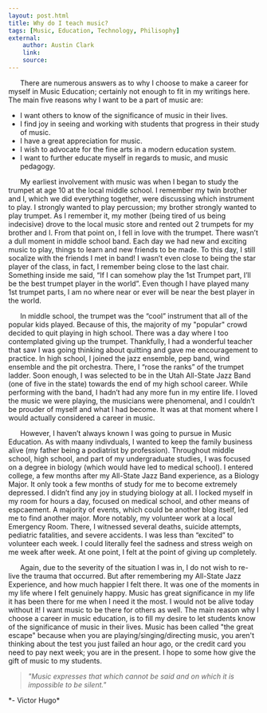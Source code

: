 ```yaml
---
layout: post.html
title: Why do I teach music? 
tags: [Music, Education, Technology, Philisophy]
external: 
    author: Austin Clark
    link:
    source: 
---
```



&nbsp;&nbsp;&nbsp;&nbsp;&nbsp;&nbsp;There are numerous answers as to why I choose to make a career for myself  in Music Education; certainly not enough to fit in my writings here.  The main five reasons why I want to be a part of music are:

- I want others to know of the significance of music in their lives. 
- I find joy in seeing and working with students that progress in their study of music. 
- I have a great appreciation for music.
- I wish to advocate for the fine arts in a modern education system.
- I want to further educate myself in regards to music, and music pedagogy.

&nbsp;&nbsp;&nbsp;&nbsp;&nbsp;&nbsp;My earliest involvement with music was when I began to study the trumpet at age 10 at the local middle school.  I remember my twin brother and I, which we did everything together, were discussing which instrument to play.  I strongly wanted to play percussion; my brother strongly wanted to play trumpet.  As I remember it, my mother (being tired of us being indecisive) drove to the local music store and rented out 2 trumpets for my brother and I.  From that point on, I fell in love with the trumpet.  There wasn’t a dull moment in middle school band.  Each day we had new and exciting music to play, things to learn and new friends to be made. To this day, I still socalize with the friends I met in band!  I wasn’t even close to being the star player of the class, in fact, I remember being close to the last chair. Something inside me said, “If I can somehow play the 1st Trumpet part, I’ll be the best trumpet player in the world”. Even though I have played many 1st trumpet parts, I am no where near or ever will be near the best player in the world.

&nbsp;&nbsp;&nbsp;&nbsp;&nbsp;&nbsp;In middle school, the trumpet was the “cool” instrument that all of the popular kids played.  Because of this, the majority of my "popular" crowd decided to quit playing in high school.  There was a day where I too contemplated giving up the trumpet.  Thankfully, I had a wonderful teacher that saw I was going thinking about quitting and gave me encouragement to practice.  In high school, I joined the jazz ensemble, pep band, wind ensemble and the pit orchestra.  There, I “rose the ranks” of the trumpet ladder.  Soon enough, I was selected to be in the Utah All-State Jazz Band (one of five in the state) towards the end of my high school career.  While performing with the band, I hadn’t had any more fun in my entire life.  I loved the music we were playing, the musicians were phenomenal, and I couldn’t be prouder of myself and what I had become.  It was at that moment where I would actually considered a 
career in music. 


&nbsp;&nbsp;&nbsp;&nbsp;&nbsp;&nbsp;However, I haven’t always known I was going to pursue in Music Education.   As with maany indivduals, I wanted to keep the family business alive (my father being a podiatrist by profession). Throughout middle school, high school, and part of my undergraduate studies, I was focused on a degree in biology (which would have led to medical school).  I entered college, a few months after my All-State Jazz Band experience, as a Biology Major.  It only took a few months of study for me to become extremely depressed.  I didn’t find any joy in studying biology at all.  I locked myself in my room for hours a day, focused on medical school, and other means of espcaement.  A majority of events, which could be another blog itself, led me to find another major.  More notably, my volunteer work at a local Emergency Room.  There, I witnessed several deaths, suicide attempts, pediatric fatalities, and severe accidents.  I was less than “excited” to volunteer each week.  I could literally feel the sadness and stress weigh on me week after week.  At one point, I felt at the point of giving up completely.

&nbsp;&nbsp;&nbsp;&nbsp;&nbsp;&nbsp;Again, due to the severity of the situation I was in, I do not wish to re-live the trauma that occurred. But after remembering my All-State Jazz Experience, and how much happier I felt there.  It was one of the moments in my life where I felt genuinely happy. Music has great significance in my life it has been there for me when I need it the most.  I would not be alive today without it!  I want music to be there for others as well.   The main reason why I choose a career in music education, is to fill my desire to let students know of the significance of music in their lives. Music has been called "the great escape" because when you are playing/singing/directing music, you aren't thinking about the test you just failed an hour ago, or the credit card you need to pay next week; you are in the present.   I hope to some how give the gift of music to my students. 

> *"Music expresses that which cannot be said and on which it is impossible to be silent."* 
<p>                                                          *- Victor Hugo*<p>
